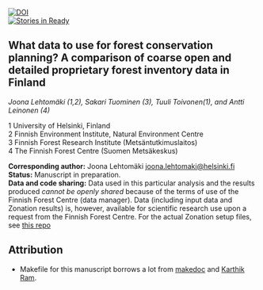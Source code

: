 [![DOI](https://zenodo.org/badge/4782/jlehtoma/validityms.svg)](http://dx.doi.org/10.5281/zenodo.14675)  
[![Stories in Ready](https://badge.waffle.io/jlehtoma/validityms.png)](http://waffle.io/jlehtoma/validityms)  

## What data to use for forest conservation planning? A comparison of coarse open and detailed proprietary forest inventory data in Finland

_Joona Lehtomäki (1,2), Sakari Tuominen (3), Tuuli Toivonen(1), and Antti 
Leinonen (4)_

1 University of Helsinki, Finland  
2 Finnish Environment Institute, Natural Environment Centre  
3 Finnish Forest Research Institute (Metsäntutkimuslaitos)  
4 The Finnish Forest Centre (Suomen Metsäkeskus)  

__Corresponding author:__ Joona Lehtomäki <joona.lehtomaki@helsinki.fi>  
__Status:__ Manuscript in preparation.  
__Data and code sharing:__ Data used in this particular analysis and the results 
produced *cannot be openly shared* because of the terms of use of the Finnish 
Forest Centre (data manager). Data (including input data and Zonation results) 
is, however, available for scientific research use upon a request from the 
Finnish Forest Centre. For the actual Zonation setup files, see 
[this repo](https://github.com/jlehtoma/zsetup-esmk)

## Attribution
* Makefile for this manuscript borrows a lot from [makedoc](https://github.com/jakobib/makedoc) and [Karthik Ram](https://github.com/karthikram/smb_git).
